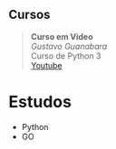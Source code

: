## Cursos

>__Curso em Video__<BR>
>_Gustavo Guanabara_<BR>
>Curso de Python 3<BR>
>[Youtube](https://www.youtube.com/c/CursoemV%C3%ADdeo/playlists)


# Estudos

- Python
- GO
